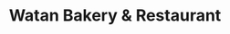 ---
title: "Watan Bakery & Restaurant"
url: /bedford/watan-bakery-und-restaurant/
shop: Bäckerei
---